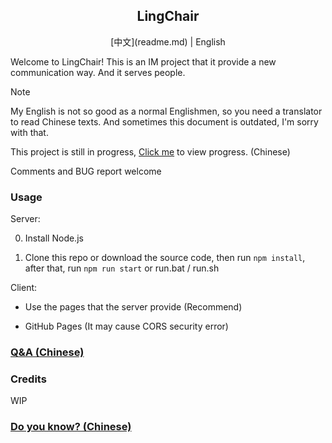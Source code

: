 <div align="center">
    <h2> LingChair </h2>
</div>

<div align="center">
    [中文](readme.md) | English
</div>

Welcome to LingChair! This is an IM project that it provide a new communication way. And it serves people.

> [!NOTE]
> My English is not so good as a normal Englishmen, so you need a translator to read Chinese texts. And sometimes this document is outdated, I'm sorry with that.
> 
> This project is still in progress, [Click me](final.md) to view progress. (Chinese)
>  
> Comments and BUG report welcome

### Usage

Server:

  0. Install Node.js

  1. Clone this repo or download the source code, then run `npm install`, after that, run `npm run start` or run.bat / run.sh

Client:

  * Use the pages that the server provide (Recommend)
 
  * GitHub Pages (It may cause CORS security error)

### [Q&A (Chinese)](.github/QA.md)

### Credits

WIP

### [Do you know? (Chinese)](.github/do_you_know.md)
